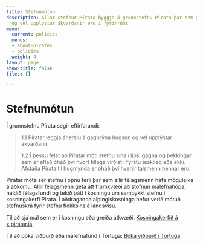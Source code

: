 ```yaml
---
title: Stefnumótun
description: Allar stefnur Pírata byggja á grunnstefnu Pírata þar sem gagnrýnin hugsun
  og vel upplýstar ákvarðanir eru í fyrirrúmi
menu:
  current: policies
  menus:
  - about-pirates
  - policies
  weight: 4
layout: page
show-title: false
files: []

---
```

# Stefnumótun

Í grunnstefnu Pírata segir eftirfarandi:

> 1.1 Píratar leggja áherslu á gagnrýna hugsun og vel upplýstar ákvarðanir.
>
> 1\.2 Í þessu felst að Píratar móti stefnu sína í ljósi gagna og þekkingar sem er aflað óháð því hvort tillaga virðist í fyrstu æskileg eða ekki. Afstaða Pírata til hugmynda er óháð því hverjir talsmenn hennar eru.

Píratar móta sér stefnu í opnu ferli þar sem allir félagsmenn hafa möguleika á aðkomu. Allir félagsmenn geta átt frumkvæði að stofnun málefnahópa, haldið félagsfundi og tekið þátt í kosningu um samþykkt stefnu í kosningakerfi Pírata. Í aðdraganda alþingiskosninga hefur verið mótuð stefnuskrá fyrir stefnu flokksins á landsvísu.

Til að sjá mál sem er í kosningu eða greiða atkvæði: [Kosningakerfið á x.piratar.is](x.piratar.is)

Til að bóka viðburð eða málefnafund í Tortuga: [Bóka viðburð í Tortuga](/tortuga-boka)